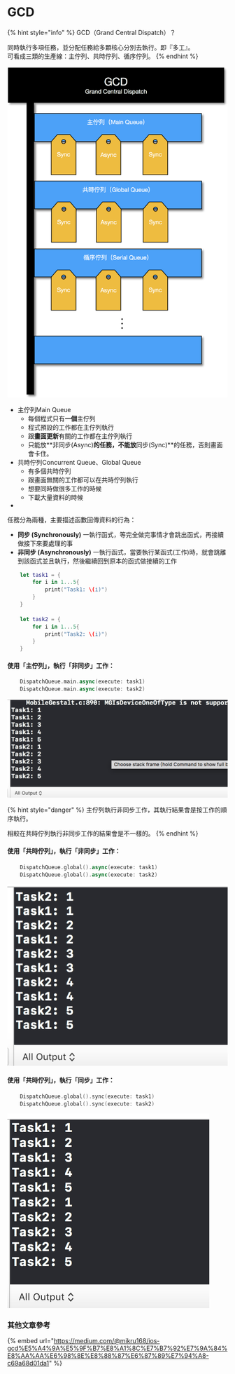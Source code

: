 # GCD

{% hint style="info" %}
GCD（Grand Central Dispatch）？

同時執行多項任務，並分配任務給多顆核心分別去執行。即『多工』。  
可看成三類的生產線：主佇列、共時佇列、循序佇列。
{% endhint %}

![](../../.gitbook/assets/ying-mu-kuai-zhao-20190121-xia-wu-8.10.01.png)

* 主佇列Main Queue
  * 每個程式只有**一個**主佇列
  * 程式預設的工作都在主佇列執行
  * 跟**畫面更新**有關的工作都在主佇列執行
  * 只能放**非同步\(Async\)**的任務，**不能**放**同步\(Sync\)**的任務，否則畫面會卡住。
* 共時佇列Concurrent Queue、Global Queue
  * 有多個共時佇列
  * 跟畫面無關的工作都可以在共時佇列執行
  * 想要同時做很多工作的時候
  * 下載大量資料的時候
* 
任務分為兩種，主要描述函數回傳資料的行為：

* **同步 \(Synchronously\)** 一執行函式，等完全做完事情才會跳出函式，再接續做接下來要處理的事
* **非同步 \(Asynchronously\)** 一執行函式，當要執行某函式\(工作\)時，就會跳離到該函式並且執行，然後繼續回到原本的函式做接續的工作

```swift
    let task1 = {
        for i in 1...5{
            print("Task1: \(i)")
        }
    }
        
    let task2 = {
        for i in 1...5{
            print("Task2: \(i)")
        }
    }  
```

#### 使用「主佇列」，執行「非同步」工作：

```swift
    DispatchQueue.main.async(execute: task1)
    DispatchQueue.main.async(execute: task2)
```

![&#x57F7;&#x884C;&#x7D50;&#x679C;&#xFF1A;&#x4F9D;&#x5E8F;&#x6309;&#x7167;&#x5DE5;&#x4F5C;&#x9806;&#x5E8F;&#x57F7;&#x884C;](../../.gitbook/assets/ying-mu-kuai-zhao-20190121-xia-wu-9.35.46.png)

{% hint style="danger" %}
主佇列執行非同步工作，其執行結果會是按工作的順序執行。

相較在共時佇列執行非同步工作的結果會是不一樣的。
{% endhint %}

#### 使用「共時佇列」，執行「非同步」工作：

```swift
    DispatchQueue.global().async(execute: task1)
    DispatchQueue.global().async(execute: task2)
```

![&#x57F7;&#x884C;&#x7D50;&#x679C;&#xFF1A;&#x540C;&#x6642;&#x57F7;&#x884C;&#x591A;&#x9805;&#x5DE5;&#x4F5C;](../../.gitbook/assets/ying-mu-kuai-zhao-20190121-xia-wu-8.42.08.png)

#### 使用「共時佇列」，執行「同步」工作：

```swift
    DispatchQueue.global().sync(execute: task1)
    DispatchQueue.global().sync(execute: task2)
```

![&#x57F7;&#x884C;&#x7D50;&#x679C;&#xFF1A;&#x4F9D;&#x5E8F;&#x6309;&#x7167;&#x5DE5;&#x4F5C;&#x9806;&#x5E8F;&#x57F7;&#x884C;](../../.gitbook/assets/ying-mu-kuai-zhao-20190121-xia-wu-8.43.08.png)

### 其他文章參考

{% embed url="https://medium.com/@mikru168/ios-gcd%E5%A4%9A%E5%9F%B7%E8%A1%8C%E7%B7%92%E7%9A%84%E8%AA%AA%E6%98%8E%E8%88%87%E6%87%89%E7%94%A8-c69a68d01da1" %}



